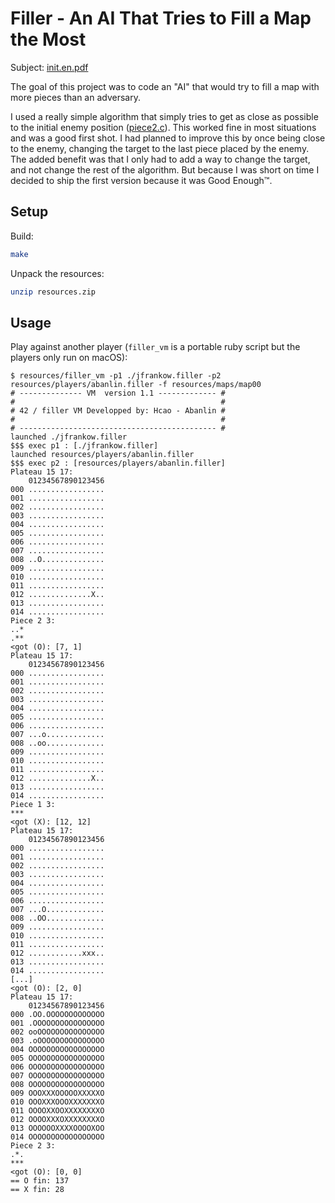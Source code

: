 # Filler - An AI That Tries to Fill a Map the Most

Subject: [init.en.pdf](init.en.pdf)

The goal of this project was to code an "AI" that would try to fill a map with
more pieces than an adversary.

I used a really simple algorithm that simply tries to get as close as possible
to the initial enemy position ([piece2.c](src/piece2.c#L98)). This worked fine
in most situations and was a good first shot. I had planned to improve this by
once being close to the enemy, changing the target to the last piece placed by
the enemy. The added benefit was that I only had to add a way to change the
target, and not change the rest of the algorithm. But because I was short on
time I decided to ship the first version because it was Good Enough™.

## Setup

Build:

```sh
make
```

Unpack the resources:

```sh
unzip resources.zip
```

## Usage

Play against another player (`filler_vm` is a portable ruby script but the
players only run on macOS):

```
$ resources/filler_vm -p1 ./jfrankow.filler -p2 resources/players/abanlin.filler -f resources/maps/map00
# -------------- VM  version 1.1 ------------- #
#                                              #
# 42 / filler VM Developped by: Hcao - Abanlin #
#                                              #
# -------------------------------------------- #
launched ./jfrankow.filler
$$$ exec p1 : [./jfrankow.filler]
launched resources/players/abanlin.filler
$$$ exec p2 : [resources/players/abanlin.filler]
Plateau 15 17:
    01234567890123456
000 .................
001 .................
002 .................
003 .................
004 .................
005 .................
006 .................
007 .................
008 ..O..............
009 .................
010 .................
011 .................
012 ..............X..
013 .................
014 .................
Piece 2 3:
..*
.**
<got (O): [7, 1]
Plateau 15 17:
    01234567890123456
000 .................
001 .................
002 .................
003 .................
004 .................
005 .................
006 .................
007 ...o.............
008 ..oo.............
009 .................
010 .................
011 .................
012 ..............X..
013 .................
014 .................
Piece 1 3:
***
<got (X): [12, 12]
Plateau 15 17:
    01234567890123456
000 .................
001 .................
002 .................
003 .................
004 .................
005 .................
006 .................
007 ...O.............
008 ..OO.............
009 .................
010 .................
011 .................
012 ............xxx..
013 .................
014 .................
[...]
<got (O): [2, 0]
Plateau 15 17:
    01234567890123456
000 .OO.OOOOOOOOOOOOO
001 .OOOOOOOOOOOOOOOO
002 ooOOOOOOOOOOOOOOO
003 .oOOOOOOOOOOOOOOO
004 OOOOOOOOOOOOOOOOO
005 OOOOOOOOOOOOOOOOO
006 OOOOOOOOOOOOOOOOO
007 OOOOOOOOOOOOOOOOO
008 OOOOOOOOOOOOOOOOO
009 OOOXXXOOOOOXXXXXO
010 OOOXXXOOOXXXXXXXO
011 OOOOXXOOXXXXXXXXO
012 OOOOXXXOXXXXXXXXO
013 OOOOOOXXXXOOOOXOO
014 OOOOOOOOOOOOOOOOO
Piece 2 3:
.*.
***
<got (O): [0, 0]
== O fin: 137
== X fin: 28
```
